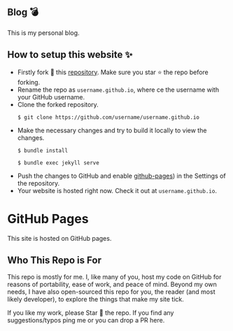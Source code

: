 ## Blog :bomb:
This is my personal blog.
## How to setup this website :sparkles:
 
* Firstly fork :fork_and_knife: this [repository](https://github.com/skaarfacee/skaarfacee.github.io). Make sure you star :star: the repo before forking.
* Rename the repo as `username.github.io`, where ce the username with your GitHub username.
* Clone the forked repository.
	```
	$ git clone https://github.com/username/username.github.io
	```
* Make the necessary changes and try to build it locally to view the changes.  
	```
	$ bundle install
	
	$ bundle exec jekyll serve
	```
* Push the changes to GitHub and enable [github-pages](https://pages.github.com/)) in the Settings of the repository.
* Your website is hosted right now. Check it out at `username.github.io`.

# GitHub Pages
This site is hosted on GitHub pages. 

## Who This Repo is For
This repo is mostly for me. I, like many of you, host my code on GitHub for reasons of portability, ease of work, and peace of mind. Beyond my own needs, I have also open-sourced this repo for you, the reader (and most likely developer), to explore the things that make my site tick.

If you like my work, please Star 🌟 the repo. If you find any suggestions/typos ping me or you can drop a PR here.



